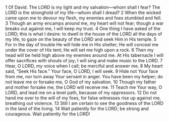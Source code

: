 1	Of David. The LORD is my light and my salvation—whom shall I fear? The LORD is the stronghold of my life—whom shall I dread?
2	When the wicked came upon me to devour my flesh, my enemies and foes stumbled and fell.
3	Though an army encamps around me, my heart will not fear; though a war breaks out against me, I will keep my trust.
4	One thing I have asked of the LORD; this is what I desire: to dwell in the house of the LORD all the days of my life, to gaze on the beauty of the LORD and seek Him in His temple.
5	For in the day of trouble He will hide me in His shelter; He will conceal me under the cover of His tent; He will set me high upon a rock.
6	Then my head will be held high above my enemies around me. At His tabernacle I will offer sacrifices with shouts of joy; I will sing and make music to the LORD.
7	Hear, O LORD, my voice when I call; be merciful and answer me.
8	My heart said, “Seek His face.” Your face, O LORD, I will seek.
9	Hide not Your face from me, nor turn away Your servant in anger. You have been my helper; do not leave me or forsake me, O God of my salvation.
10	Though my father and mother forsake me, the LORD will receive me.
11	Teach me Your way, O LORD, and lead me on a level path, because of my oppressors.
12	Do not hand me over to the will of my foes, for false witnesses rise up against me, breathing out violence.
13	Still I am certain to see the goodness of the LORD in the land of the living.
14	Wait patiently for the LORD; be strong and courageous. Wait patiently for the LORD!